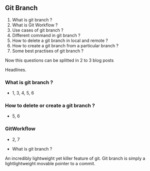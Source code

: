 ## Git Branch

1. What is git branch ?
2. What is Git Workflow ?
3. Use cases of git branch ?
4. Different command in git branch ?
5. How to delete a git branch in local and remote ?
6. How to create a git branch from a particular branch ?
7. Some best practises of git branch ?


Now this questions can be splitted in 2 to 3 blog posts

Headlines.

### What is git branch ?
- 1, 3, 4, 5, 6

### How to delete or create a git branch ?
- 5, 6

### GitWorkflow

- 2, 7


* What is git branch ?

An incredibly lightweight yet killer feature of git. Git branch is simply a
lightlightweight movable pointer to a commit.
